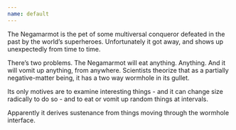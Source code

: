 ```yaml
---
name: default
---
```


The Negamarmot is the pet of some multiversal conqueror defeated in the past by the world’s superheroes. Unfortunately it got away, and shows up unexpectedly from time to time.

There’s two problems. The Negamarmot will eat anything. Anything. And it will vomit up anything, from anywhere. Scientists theorize that as a partially negative-matter being, it has a two way wormhole in its gullet.

Its only motives are to examine interesting things - and it can change size radically to do so - and to eat or vomit up random things at intervals.

Apparently it derives sustenance from things moving through the wormhole interface.